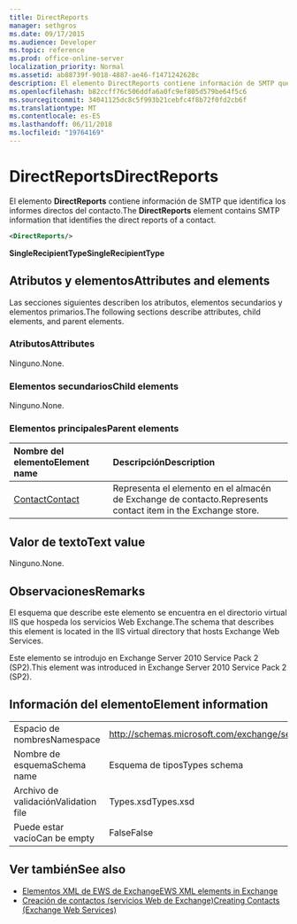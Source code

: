 ```yaml
---
title: DirectReports
manager: sethgros
ms.date: 09/17/2015
ms.audience: Developer
ms.topic: reference
ms.prod: office-online-server
localization_priority: Normal
ms.assetid: ab88739f-9018-4887-ae46-f1471242628c
description: El elemento DirectReports contiene información de SMTP que identifica los informes directos del contacto.
ms.openlocfilehash: b82ccff76c506ddfa6a0fc9ef805d579be64f5c6
ms.sourcegitcommit: 34041125dc8c5f993b21cebfc4f8b72f0fd2cb6f
ms.translationtype: MT
ms.contentlocale: es-ES
ms.lasthandoff: 06/11/2018
ms.locfileid: "19764169"
---
```

# <a name="directreports"></a><span data-ttu-id="749ae-103">DirectReports</span><span class="sxs-lookup"><span data-stu-id="749ae-103">DirectReports</span></span>

<span data-ttu-id="749ae-104">El elemento **DirectReports** contiene información de SMTP que identifica los informes directos del contacto.</span><span class="sxs-lookup"><span data-stu-id="749ae-104">The **DirectReports** element contains SMTP information that identifies the direct reports of a contact.</span></span> 
  
```XML
<DirectReports/>
```

 <span data-ttu-id="749ae-105">**SingleRecipientType**</span><span class="sxs-lookup"><span data-stu-id="749ae-105">**SingleRecipientType**</span></span>
## <a name="attributes-and-elements"></a><span data-ttu-id="749ae-106">Atributos y elementos</span><span class="sxs-lookup"><span data-stu-id="749ae-106">Attributes and elements</span></span>

<span data-ttu-id="749ae-107">Las secciones siguientes describen los atributos, elementos secundarios y elementos primarios.</span><span class="sxs-lookup"><span data-stu-id="749ae-107">The following sections describe attributes, child elements, and parent elements.</span></span>
  
### <a name="attributes"></a><span data-ttu-id="749ae-108">Atributos</span><span class="sxs-lookup"><span data-stu-id="749ae-108">Attributes</span></span>

<span data-ttu-id="749ae-109">Ninguno.</span><span class="sxs-lookup"><span data-stu-id="749ae-109">None.</span></span>
  
### <a name="child-elements"></a><span data-ttu-id="749ae-110">Elementos secundarios</span><span class="sxs-lookup"><span data-stu-id="749ae-110">Child elements</span></span>

<span data-ttu-id="749ae-111">Ninguno.</span><span class="sxs-lookup"><span data-stu-id="749ae-111">None.</span></span>
  
### <a name="parent-elements"></a><span data-ttu-id="749ae-112">Elementos principales</span><span class="sxs-lookup"><span data-stu-id="749ae-112">Parent elements</span></span>

|<span data-ttu-id="749ae-113">**Nombre del elemento**</span><span class="sxs-lookup"><span data-stu-id="749ae-113">**Element name**</span></span>|<span data-ttu-id="749ae-114">**Descripción**</span><span class="sxs-lookup"><span data-stu-id="749ae-114">**Description**</span></span>|
|:-----|:-----|
|[<span data-ttu-id="749ae-115">Contact</span><span class="sxs-lookup"><span data-stu-id="749ae-115">Contact</span></span>](contact.md) <br/> |<span data-ttu-id="749ae-116">Representa el elemento en el almacén de Exchange de contacto.</span><span class="sxs-lookup"><span data-stu-id="749ae-116">Represents contact item in the Exchange store.</span></span>  <br/> |
   
## <a name="text-value"></a><span data-ttu-id="749ae-117">Valor de texto</span><span class="sxs-lookup"><span data-stu-id="749ae-117">Text value</span></span>

<span data-ttu-id="749ae-118">Ninguno.</span><span class="sxs-lookup"><span data-stu-id="749ae-118">None.</span></span>
  
## <a name="remarks"></a><span data-ttu-id="749ae-119">Observaciones</span><span class="sxs-lookup"><span data-stu-id="749ae-119">Remarks</span></span>

<span data-ttu-id="749ae-120">El esquema que describe este elemento se encuentra en el directorio virtual IIS que hospeda los servicios Web Exchange.</span><span class="sxs-lookup"><span data-stu-id="749ae-120">The schema that describes this element is located in the IIS virtual directory that hosts Exchange Web Services.</span></span>
  
<span data-ttu-id="749ae-121">Este elemento se introdujo en Exchange Server 2010 Service Pack 2 (SP2).</span><span class="sxs-lookup"><span data-stu-id="749ae-121">This element was introduced in Exchange Server 2010 Service Pack 2 (SP2).</span></span>
  
## <a name="element-information"></a><span data-ttu-id="749ae-122">Información del elemento</span><span class="sxs-lookup"><span data-stu-id="749ae-122">Element information</span></span>

|||
|:-----|:-----|
|<span data-ttu-id="749ae-123">Espacio de nombres</span><span class="sxs-lookup"><span data-stu-id="749ae-123">Namespace</span></span>  <br/> |http://schemas.microsoft.com/exchange/services/2006/types  <br/> |
|<span data-ttu-id="749ae-124">Nombre de esquema</span><span class="sxs-lookup"><span data-stu-id="749ae-124">Schema name</span></span>  <br/> |<span data-ttu-id="749ae-125">Esquema de tipos</span><span class="sxs-lookup"><span data-stu-id="749ae-125">Types schema</span></span>  <br/> |
|<span data-ttu-id="749ae-126">Archivo de validación</span><span class="sxs-lookup"><span data-stu-id="749ae-126">Validation file</span></span>  <br/> |<span data-ttu-id="749ae-127">Types.xsd</span><span class="sxs-lookup"><span data-stu-id="749ae-127">Types.xsd</span></span>  <br/> |
|<span data-ttu-id="749ae-128">Puede estar vacío</span><span class="sxs-lookup"><span data-stu-id="749ae-128">Can be empty</span></span>  <br/> |<span data-ttu-id="749ae-129">False</span><span class="sxs-lookup"><span data-stu-id="749ae-129">False</span></span>  <br/> |
   
## <a name="see-also"></a><span data-ttu-id="749ae-130">Ver también</span><span class="sxs-lookup"><span data-stu-id="749ae-130">See also</span></span>

- [<span data-ttu-id="749ae-131">Elementos XML de EWS de Exchange</span><span class="sxs-lookup"><span data-stu-id="749ae-131">EWS XML elements in Exchange</span></span>](ews-xml-elements-in-exchange.md)
- [<span data-ttu-id="749ae-132">Creación de contactos (servicios Web de Exchange)</span><span class="sxs-lookup"><span data-stu-id="749ae-132">Creating Contacts (Exchange Web Services)</span></span>](http://msdn.microsoft.com/library/4845917e-70d1-481c-bbd7-011ec6571789%28Office.15%29.aspx)

